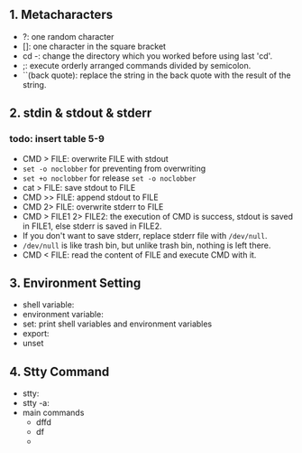## 1. Metacharacters
- ?: one random character
- \[\]: one character in the square bracket
- cd -: change the directory which you worked before using last 'cd'.
- ;: execute orderly arranged commands divided by semicolon.
- \`\`(back quote): replace the string in the back quote with the result of the string.

## 2. stdin & stdout & stderr

### todo: insert table 5-9

- CMD > FILE: overwrite FILE with stdout
- `set -o noclobber` for preventing from overwriting  
- `set +o noclobber` for release `set -o noclobber`
- cat > FILE: save stdout to FILE
- CMD >> FILE: append stdout to FILE 
- CMD 2> FILE: overwrite stderr to FILE
- CMD > FILE1 2> FILE2: the execution of CMD is success, stdout is saved in FILE1, else stderr is saved in FILE2.
- If you don't want to save stderr, replace stderr file with `/dev/null`.
- `/dev/null` is like trash bin, but unlike trash bin, nothing is left there. 
- CMD < FILE: read the content of FILE and execute CMD with it.

## 3. Environment Setting
- shell variable:
- environment variable: 
- set: print shell variables and environment variables
- export: 
- unset 
## 4. Stty Command
- stty:
- stty -a: 
- main commands
	- dffd
	- df
	- 

